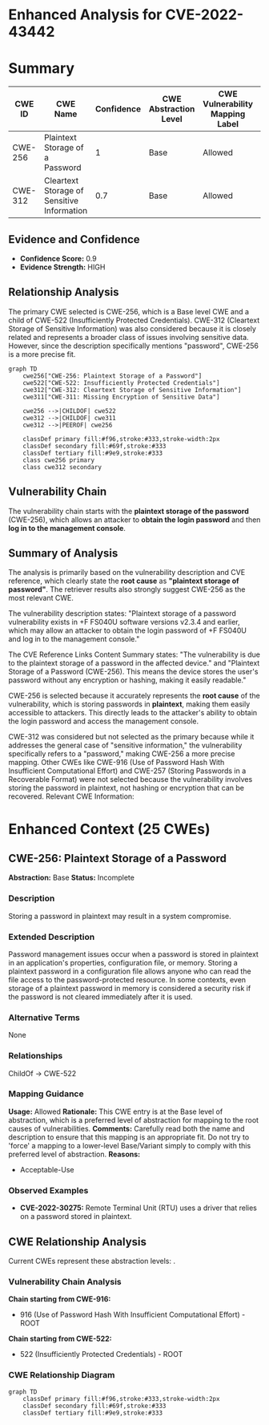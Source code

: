 # Enhanced Analysis for CVE-2022-43442

# Summary
| CWE ID | CWE Name | Confidence | CWE Abstraction Level | CWE Vulnerability Mapping Label | CWE-Vulnerability Mapping Notes |
|---|---|---|---|---|---|
| CWE-256 | Plaintext Storage of a Password | 1 | Base | Allowed | Primary CWE |
| CWE-312 | Cleartext Storage of Sensitive Information | 0.7 | Base | Allowed | Secondary Candidate |

## Evidence and Confidence

*   **Confidence Score:** 0.9
*   **Evidence Strength:** HIGH

## Relationship Analysis
The primary CWE selected is CWE-256, which is a Base level CWE and a child of CWE-522 (Insufficiently Protected Credentials). CWE-312 (Cleartext Storage of Sensitive Information) was also considered because it is closely related and represents a broader class of issues involving sensitive data. However, since the description specifically mentions "password", CWE-256 is a more precise fit.

```mermaid
graph TD
    cwe256["CWE-256: Plaintext Storage of a Password"]
    cwe522["CWE-522: Insufficiently Protected Credentials"]
    cwe312["CWE-312: Cleartext Storage of Sensitive Information"]
    cwe311["CWE-311: Missing Encryption of Sensitive Data"]
    
    cwe256 -->|CHILDOF| cwe522
    cwe312 -->|CHILDOF| cwe311
    cwe312 -->|PEEROF| cwe256

    classDef primary fill:#f96,stroke:#333,stroke-width:2px
    classDef secondary fill:#69f,stroke:#333
    classDef tertiary fill:#9e9,stroke:#333
    class cwe256 primary
    class cwe312 secondary
```

## Vulnerability Chain
The vulnerability chain starts with the **plaintext storage of the password** (CWE-256), which allows an attacker to **obtain the login password** and then **log in to the management console**.

## Summary of Analysis
The analysis is primarily based on the vulnerability description and CVE reference, which clearly state the **root cause** as **"plaintext storage of password"**. The retriever results also strongly suggest CWE-256 as the most relevant CWE.

The vulnerability description states: "Plaintext storage of a password vulnerability exists in +F FS040U software versions v2.3.4 and earlier, which may allow an attacker to obtain the login password of +F FS040U and log in to the management console."

The CVE Reference Links Content Summary states: "The vulnerability is due to the plaintext storage of a password in the affected device." and "Plaintext Storage of a Password (CWE-256). This means the device stores the user's password without any encryption or hashing, making it easily readable."

CWE-256 is selected because it accurately represents the **root cause** of the vulnerability, which is storing passwords in **plaintext**, making them easily accessible to attackers. This directly leads to the attacker's ability to obtain the login password and access the management console.

CWE-312 was considered but not selected as the primary because while it addresses the general case of "sensitive information," the vulnerability specifically refers to a "password," making CWE-256 a more precise mapping. Other CWEs like CWE-916 (Use of Password Hash With Insufficient Computational Effort) and CWE-257 (Storing Passwords in a Recoverable Format) were not selected because the vulnerability involves storing the password in plaintext, not hashing or encryption that can be recovered.
Relevant CWE Information:

# Enhanced Context (25 CWEs)

## CWE-256: Plaintext Storage of a Password
**Abstraction:** Base
**Status:** Incomplete

### Description
Storing a password in plaintext may result in a system compromise.

### Extended Description
Password management issues occur when a password is stored in plaintext in an application's properties, configuration file, or memory. Storing a plaintext password in a configuration file allows anyone who can read the file access to the password-protected resource. In some contexts, even storage of a plaintext password in memory is considered a security risk if the password is not cleared immediately after it is used.

### Alternative Terms
None

### Relationships
ChildOf -> CWE-522

### Mapping Guidance
**Usage:** Allowed
**Rationale:** This CWE entry is at the Base level of abstraction, which is a preferred level of abstraction for mapping to the root causes of vulnerabilities.
**Comments:** Carefully read both the name and description to ensure that this mapping is an appropriate fit. Do not try to 'force' a mapping to a lower-level Base/Variant simply to comply with this preferred level of abstraction.
**Reasons:**
- Acceptable-Use

### Observed Examples
- **CVE-2022-30275:** Remote Terminal Unit (RTU) uses a driver that relies on a password stored in plaintext.


## CWE Relationship Analysis

Current CWEs represent these abstraction levels: .


### Vulnerability Chain Analysis

**Chain starting from CWE-916:**
- 916 (Use of Password Hash With Insufficient Computational Effort) - ROOT


**Chain starting from CWE-522:**
- 522 (Insufficiently Protected Credentials) - ROOT



### CWE Relationship Diagram

```mermaid
graph TD
    classDef primary fill:#f96,stroke:#333,stroke-width:2px
    classDef secondary fill:#69f,stroke:#333
    classDef tertiary fill:#9e9,stroke:#333
```